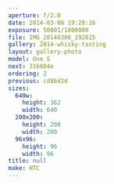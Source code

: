 ```yaml
---
aperture: f/2.0
date: 2014-03-06 19:28:16
exposure: 50001/1000000
file: IMG_20140306_192815
gallery: 2014-whisky-tasting
layout: gallery-photo
model: One S
next: 316804e
ordering: 2
previous: cd86d2d
sizes:
  640w:
    height: 362
    width: 640
  200x200:
    height: 200
    width: 200
  96x96:
    height: 96
    width: 96
title: null
make: HTC
---
```

